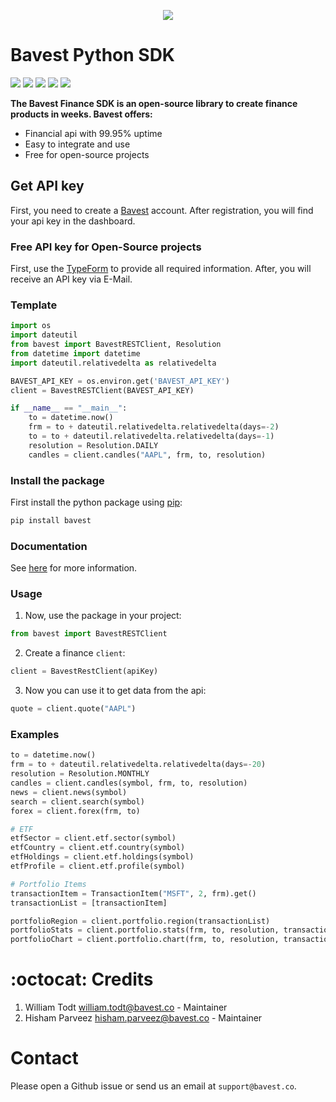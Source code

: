<p align="center">
  <img  src="https://www.bavest.co/images/api-home.png">
</p>

# Bavest Python SDK

<img wsymbolth=300 src="https://img.shields.io/badge/license-MIT-brightgreen" > <img wsymbolth=300 src="https://img.shields.io/badge/tests-passing-brightgreen" > <img src="https://img.shields.io/github/issues/Bavest/python-sdk"> <img src="https://img.shields.io/pypi/pyversions/bavest"> <img src="https://img.shields.io/pypi/wheel/bavest">

**The Bavest Finance SDK is an open-source library to create finance products in weeks. Bavest offers:**

* Financial api with 99.95% uptime
* Easy to integrate and use
* Free for open-source projects

## Get API key

First, you need to create a [Bavest](https://dashboard.bavest.co) account.
After registration, you will find your api key in the dashboard.

### Free API key for Open-Source projects

First, use the [TypeForm](https://e0nemwrtihz.typeform.com/to/xT8KfS0I) to provide all required information.
After, you will receive an API key via E-Mail.

### Template
````python
import os
import dateutil
from bavest import BavestRESTClient, Resolution
from datetime import datetime
import dateutil.relativedelta as relativedelta

BAVEST_API_KEY = os.environ.get('BAVEST_API_KEY')
client = BavestRESTClient(BAVEST_API_KEY)

if __name__ == "__main__":
    to = datetime.now()
    frm = to + dateutil.relativedelta.relativedelta(days=-2)
    to = to + dateutil.relativedelta.relativedelta(days=-1)
    resolution = Resolution.DAILY
    candles = client.candles("AAPL", frm, to, resolution)
````

### Install the package

First install the python package using [pip](https://pypi.org/project/bavest):

 ```python 
pip install bavest 
 ```
 
 
### Documentation
See [here](https://docs.bavest.co/) for more information. 

### Usage

1. Now, use the package in your project:

 ```python 
from bavest import BavestRESTClient
 ```

2. Create a finance `client`:

 ```python
client = BavestRestClient(apiKey)
  ```

3. Now you can use it to get data from the api:

```python
quote = client.quote("AAPL")
```

### Examples

```python
to = datetime.now()
frm = to + dateutil.relativedelta.relativedelta(days=-20)
resolution = Resolution.MONTHLY
candles = client.candles(symbol, frm, to, resolution)
news = client.news(symbol)
search = client.search(symbol)
forex = client.forex(frm, to)

# ETF
etfSector = client.etf.sector(symbol)
etfCountry = client.etf.country(symbol)
etfHoldings = client.etf.holdings(symbol)
etfProfile = client.etf.profile(symbol)

# Portfolio Items
transactionItem = TransactionItem("MSFT", 2, frm).get()
transactionList = [transactionItem]

portfolioRegion = client.portfolio.region(transactionList)
portfolioStats = client.portfolio.stats(frm, to, resolution, transactionList, "USD")
portfolioChart = client.portfolio.chart(frm, to, resolution, transactionList)
 ```
 
# :octocat: Credits
1. William Todt <william.todt@bavest.co> - Maintainer
2. Hisham Parveez <hisham.parveez@bavest.co> - Maintainer

# Contact
Please open a Github issue or send us an email at `support@bavest.co`.
 
 
